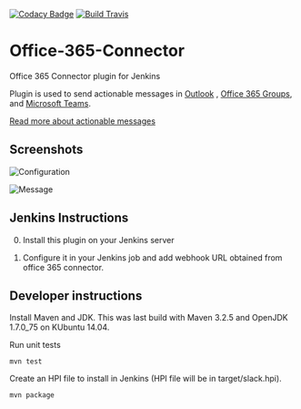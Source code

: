 [![Codacy Badge](https://api.codacy.com/project/badge/Grade/1fab6aea594f49928b80bfe55a81357c)](https://app.codacy.com/app/damianszczepanik/office-365-connector-plugin?utm_source=github.com&utm_medium=referral&utm_content=jenkinsci/office-365-connector-plugin&utm_campaign=Badge_Grade_Settings)
[![Build Travis](https://img.shields.io/travis/jenkinsci/office-365-connector-plugin/master.svg)](https://travis-ci.org/jenkinsci/office-365-connector-plugin)

# Office-365-Connector
Office 365 Connector plugin for Jenkins

Plugin is used to send actionable messages in [Outlook](http://outlook.com) , [Office 365 Groups](https://support.office.com/en-us/article/Learn-about-Office-365-Groups-b565caa1-5c40-40ef-9915-60fdb2d97fa2), and [Microsoft Teams](https://products.office.com/en-us/microsoft-teams/group-chat-software).

[Read more about actionable messages](https://docs.microsoft.com/en-us/outlook/actionable-messages/)

## Screenshots

![Configuration](https://github.com/jenkinsci/office-365-connector-plugin/raw/master/.README/config.png)

![Message](https://github.com/jenkinsci/office-365-connector-plugin/raw/master/.README/message.png)

## Jenkins Instructions

0. Install this plugin on your Jenkins server

0. Configure it in your Jenkins job and add webhook URL obtained from office 365 connector.

## Developer instructions
Install Maven and JDK. This was last build with Maven 3.2.5 and OpenJDK 1.7.0_75 on KUbuntu 14.04.

Run unit tests

`mvn test`

Create an HPI file to install in Jenkins (HPI file will be in target/slack.hpi).

`mvn package`
